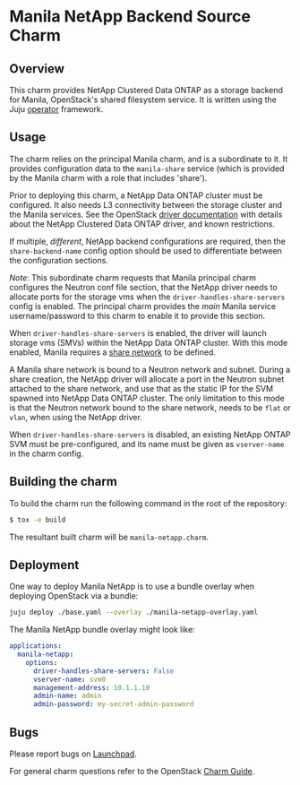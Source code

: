 # Manila NetApp Backend Source Charm

## Overview

This charm provides NetApp Clustered Data ONTAP as a storage backend for
Manila, OpenStack's shared filesystem service. It is written using the Juju
[operator][operator-git-repo] framework.

## Usage

The charm relies on the principal Manila charm, and is a subordinate to it. It
provides configuration data to the `manila-share` service (which is provided by
the Manila charm with a role that includes 'share').

Prior to deploying this charm, a NetApp Data ONTAP cluster must be configured.
It also needs L3 connectivity between the storage cluster and the Manila
services. See the OpenStack [driver documentation][driver-doc] with details
about the NetApp Clustered Data ONTAP driver, and known restrictions.

If multiple, _different_, NetApp backend configurations are required, then the
`share-backend-name` config option should be used to differentiate between the
configuration sections.

_Note_: This subordinate charm requests that Manila principal charm configures
the Neutron conf file section, that the NetApp driver needs to allocate ports
for the storage vms when the `driver-handles-share-servers` config is enabled.
The principal charm provides the _main_ Manila service username/password to
this charm to enable it to provide this section.

When `driver-handles-share-servers` is enabled, the driver will launch
storage vms (SMVs) within the NetApp Data ONTAP cluster. With this mode enabled,
Manila requires a [share network][share-networks-doc] to be defined.

A Manila share network is bound to a Neutron network and subnet. During a
share creation, the NetApp driver will allocate a port in the Neutron subnet
attached to the share network, and use that as the static IP for the SVM
spawned into NetApp Data ONTAP cluster. The only limitation to this mode is
that the Neutron network bound to the share network, needs to be `flat` or
`vlan`, when using the NetApp driver.

When `driver-handles-share-servers` is disabled, an existing NetApp ONTAP
SVM must be pre-configured, and its name must be given as `vserver-name` in
the charm config.

## Building the charm

To build the charm run the following command in the root of the repository:

```bash
$ tox -e build
```

The resultant built charm will be `manila-netapp.charm`.

## Deployment

One way to deploy Manila NetApp is to use a bundle overlay when deploying
OpenStack via a bundle:

```bash
juju deploy ./base.yaml --overlay ./manila-netapp-overlay.yaml
```

The Manila NetApp bundle overlay might look like:

```yaml
applications:
  manila-netapp:
    options:
      driver-handles-share-servers: False
      vserver-name: svm0
      management-address: 10.1.1.10
      admin-name: admin
      admin-password: my-secret-admin-password
```

## Bugs

Please report bugs on [Launchpad][lp-bugs-charm-manila-netapp].

For general charm questions refer to the OpenStack [Charm Guide][cg].

<!-- LINKS -->

[cg]: https://docs.openstack.org/charm-guide
[driver-doc]: https://docs.openstack.org/manila/victoria/configuration/shared-file-systems/drivers/netapp-cluster-mode-driver.html
[share-networks-doc]: https://docs.openstack.org/manila/victoria/admin/shared-file-systems-share-networks.html
[lp-bugs-charm-manila-netapp]: https://bugs.launchpad.net/charm-manila-netapp/+filebug
[operator-git-repo]: https://github.com/canonical/operator
